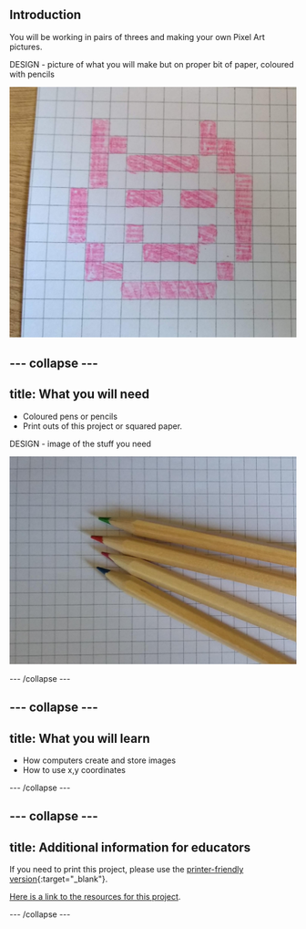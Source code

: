 ## Introduction

You will be working in pairs of threes and making your own Pixel Art pictures.

DESIGN - picture of what you will make but on proper bit of paper, coloured with pencils

![hand drawn pixel art picture on graph paper](images/pixel-art-showcase.jpg)

--- collapse ---
---
title: What you will need
---

+ Coloured pens or pencils
+ Print outs of this project or squared paper.

DESIGN - image of the stuff you need

![square paper and colour pencils](images/what-you-need.jpg)

--- /collapse ---

--- collapse ---
---
title: What you will learn
---

+ How computers create and store images
+ How to use x,y coordinates

--- /collapse ---

--- collapse ---
---
title: Additional information for educators
---

If you need to print this project, please use the [printer-friendly version](https://projects.raspberrypi.org/en/projects/pixel-art-unplugged/print){:target="_blank"}.

[Here is a link to the resources for this project](http://rpf.io/pixel-art-unplugged-go).

--- /collapse ---
